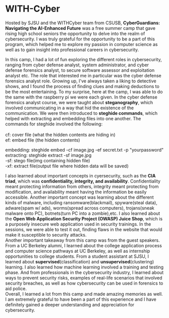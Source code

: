# WITH-Cyber

Hosted by SJSU and the WITHCyber team from CSUSB, **CyberGuardians: Navigating the AI-Enhanced Future** was a free summer camp that gave rising high school seniors the opportunity to delve into the realm of cybersecurity. I was truly grateful for the opportunity to be a part of this program, which helped me to explore my passion in computer science as well as to gain insight into professional careers in cybersecurity. 

In this camp, I had a lot of fun exploring the different roles in cybersecurity, ranging from cyber defense analyst, system administrator, and cyber defense forensics analyst, to secure software assessor and exploitation analyst etc. The role that interested me in particular was the cyber defense forensics analyst role. Growing up, I've always taken a liking to detective shows, and I found the process of finding clues and making deductions to be the most entertaining. To my surprise, here at the camp, I was able to do the same with the raspberry pi we were each given. In the cyber defense forensics analyst course, we were taught about **steganography**, which involved communicating in a way that hid the existence of the communication. We were then introduced to **steghide commands**, which helped with extracting and embedding files into one another. The commands for steghide involved the following:<br/>
<br/>
cf: cover file (what the hidden contents are hiding in)<br/>
ef: embed file (the hidden contents)<br/>

embedding: steghide embed -cf image.jpg -ef secret.txt -p "yourpassword"<br/>
extracting: steghide extract -sf image.jpg<br/>
  -sf: stego file(img containing hidden file)<br/>
  -xf: extract file(output file where hidden data will be saved)<br/>

I also learned about important concepts in cyersecurity, such as the **CIA triad**, which was **confidentiality, integrity, and availability**. Confidentiality meant protecting information from others, integrity meant protecting from modification, and availability meant having the information be easily accessible. Another important concept was learning about the different kinds of malware, including ransomware(blackmail), spyware(steal data), adware(spam w/ ads), worms(spread across computers), trojans(sneak malware onto PC), botnets(turn PC into a zombie),etc. I also learned about the **Open Web Application Security Project (OWASP) Juice Shop**, which is a purposely insecure web application used in security trainings. In the sessions, we were able to test it out, finding flaws in the website that would make it susceptible to security attacks.
</br>
Another important takeaway from this camp was from the guest speakers. From a UC Berkeley alumni, I learned about the college application process and computer science pathways at UC Berkeley, as well as internship opportunities to college students. From a student assistant at SJSU, I learned about **supervised**(classification) and **unsupervised**(clustering) learning. I also learned how machine learning involved a training and testing phase. And from professionals in the cybersecurity industry, I learned about ways to prevent security risks, examples of real-life scenarios that involved security breaches, as well as how cybersecurity can be used in forensics to aid police. 
</br>
Overall, I learned a lot from this camp and made amazing memories as well. I am extremely grateful to have been a part of this experience and I have definitely gained a deeper understanding and appreciation for cybersecurity.
